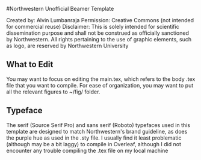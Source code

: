 #Northwestern Unofficial Beamer Template

Created by: Alvin Lumbanraja 
Permission: Creative Commons (not intended for commercial reuse)
Disclaimer: This is solely intended for scientific dissemination purpose and shall not be construed as officially sanctioned by Northwestern. All rights pertaining to the use of graphic elements, such as logo, are reserved by Northwestern University 

## What to Edit

You may want to focus on editing the main.tex, which refers to the body .tex file that you want to compile. For ease of organization, you may want to put all the relevant figures to ~/fig/ folder.

## Typeface

The serif (Source Serif Pro) and sans serif (Roboto) typefaces used in this template are designed to match Northwestern's brand guideline, as does the purple hue as used in the .sty file. I usually find it least problematic (although may be a bit laggy) to compile in Overleaf, although I did not encounter any trouble compiling the .tex file on my local machine